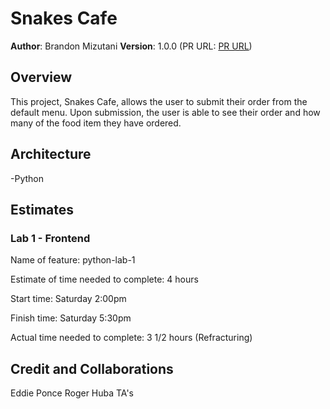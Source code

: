# Snakes Cafe

**Author**: Brandon Mizutani
**Version**: 1.0.0 (PR URL: [PR URL](https://github.com/bran2miz/snakes-cafe/pull/2))

## Overview

This project, Snakes Cafe, allows the user to submit their order from the default menu. Upon submission, the user is able to see their order and how many of the food item they have ordered.

## Architecture

-Python

## Estimates

### Lab 1 - Frontend

Name of feature: python-lab-1

Estimate of time needed to complete: 4 hours

Start time: Saturday 2:00pm

Finish time: Saturday 5:30pm

Actual time needed to complete: 3 1/2 hours (Refracturing)

## Credit and Collaborations

Eddie Ponce
Roger Huba
TA's
